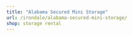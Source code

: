 ```yaml
---
title: "Alabama Secured Mini Storage"
url: /irondale/alabama-secured-mini-storage/
shop: storage rental
---
```

